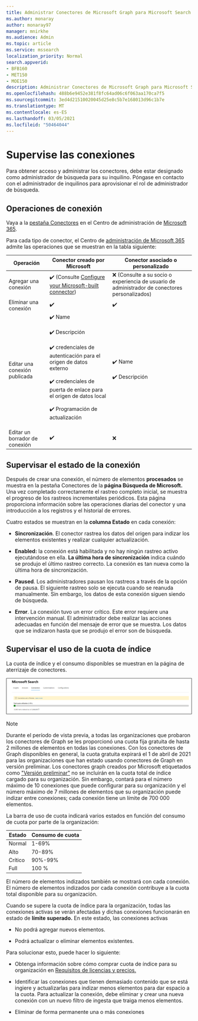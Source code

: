 ```yaml
---
title: Administrar Conectores de Microsoft Graph para Microsoft Search
ms.author: monaray
author: monaray97
manager: mnirkhe
ms.audience: Admin
ms.topic: article
ms.service: mssearch
localization_priority: Normal
search.appverid:
- BFB160
- MET150
- MOE150
description: Administrar Conectores de Microsoft Graph para Microsoft Search.
ms.openlocfilehash: 488b6e9452e381f8fc64ad06c6f063aa170ca7f5
ms.sourcegitcommit: 3ed4d21510020045d25e8c5b7e168013d96c1b7e
ms.translationtype: MT
ms.contentlocale: es-ES
ms.lasthandoff: 03/05/2021
ms.locfileid: "50464044"
---
```

<!-- markdownlint-disable no-inline-html -->

# <a name="monitor-your-connections"></a>Supervise las conexiones

Para obtener acceso y administrar los conectores, debe estar designado como administrador de búsqueda para su inquilino. Póngase en contacto con el administrador de inquilinos para aprovisionar el rol de administrador de búsqueda.

## <a name="connection-operations"></a>Operaciones de conexión

Vaya a la [pestaña Conectores](https://admin.microsoft.com/Adminportal/Home#/MicrosoftSearch/Connectors) en el Centro de administración de [Microsoft 365](https://admin.microsoft.com).

Para cada tipo de conector, el Centro de [administración de Microsoft 365](https://admin.microsoft.com) admite las operaciones que se muestran en la tabla siguiente:

Operación | Conector creado por Microsoft | Conector asociado o personalizado
--- | --- | ---
Agregar una conexión | :heavy_check_mark: (Consulte [Configure your Microsoft-built connector](configure-connector.md)) | :x: (Consulte a su socio o experiencia de usuario de administrador de conectores personalizados)
Eliminar una conexión | :heavy_check_mark: | :heavy_check_mark:
Editar una conexión publicada | :heavy_check_mark: Name<br></br> :heavy_check_mark: Descripción<br></br> :heavy_check_mark: credenciales de autenticación para el origen de datos externo<br></br> :heavy_check_mark: credenciales de puerta de enlace para el origen de datos local<br></br> :heavy_check_mark: Programación de actualización<br></br> | :heavy_check_mark: Name<br></br> :heavy_check_mark: Descripción
Editar un borrador de conexión | :heavy_check_mark: | :x:

## <a name="monitor-your-connection-status"></a>Supervisar el estado de la conexión

Después de crear una conexión, el número de elementos **procesados** se muestra en la pestaña Conectores de la **página Búsqueda de Microsoft.** Una vez completado correctamente el rastreo completo inicial, se muestra el progreso de los rastreos incrementales periódicos. Esta página proporciona información sobre las operaciones diarias del conector y una introducción a los registros y el historial de errores.

Cuatro estados se muestran en la **columna Estado** en cada conexión:

* **Sincronización**. El conector rastrea los datos del origen para indizar los elementos existentes y realizar cualquier actualización.

* **Enabled:** la conexión está habilitada y no hay ningún rastreo activo ejecutándose en ella. **La última hora de sincronización** indica cuándo se produjo el último rastreo correcto. La conexión es tan nueva como la última hora de sincronización.

* **Paused**. Los administradores pausan los rastreos a través de la opción de pausa. El siguiente rastreo solo se ejecuta cuando se reanuda manualmente. Sin embargo, los datos de esta conexión siguen siendo de búsqueda.

* **Error**. La conexión tuvo un error crítico. Este error requiere una intervención manual. El administrador debe realizar las acciones adecuadas en función del mensaje de error que se muestra. Los datos que se indizaron hasta que se produjo el error son de búsqueda.

## <a name="monitor-your-index-quota-utilization"></a>Supervisar el uso de la cuota de índice

La cuota de índice y el consumo disponibles se muestran en la página de aterrizaje de conectores.

![Barra de uso de cuota de índice](media/quota_utilization.png)

>[!NOTE]
>Durante el período de vista previa, a todas las organizaciones que probaron los conectores de Graph se les proporcionó una cuota fija gratuita de hasta 2 millones de elementos en todas las conexiones. Con los conectores de Graph disponibles en general, la cuota gratuita expirará el 1 de abril de 2021 para las organizaciones que han estado usando conectores de Graph en versión preliminar.
>Los conectores graph creados por Microsoft etiquetados como ["Versión preliminar"](connectors-preview.md) no se incluirán en la cuota total de índice cargado para su organización. Sin embargo, contará para el número máximo de 10 conexiones que puede configurar para su organización y el número máximo de 7 millones de elementos que su organización puede indizar entre conexiones; cada conexión tiene un límite de 700 000 elementos. 

La barra de uso de cuota indicará varios estados en función del consumo de cuota por parte de la organización:

Estado | Consumo de cuota
--- | ---
Normal | 1-69%
Alto | 70-89%
Crítico | 90%-99%
Full | 100 %

El número de elementos indizados también se mostrará con cada conexión. El número de elementos indizados por cada conexión contribuye a la cuota total disponible para su organización.

Cuando se supere la cuota de índice para la organización, todas las conexiones activas se verán afectadas y dichas conexiones funcionarán en estado de **límite superado.** En este estado, las conexiones activas  

* No podrá agregar nuevos elementos.

* Podrá actualizar o eliminar elementos existentes.

Para solucionar esto, puede hacer lo siguiente:

* Obtenga información sobre cómo comprar cuota de índice para su organización en [Requisitos de licencias y precios.](licensing.md)

* Identificar las conexiones que tienen demasiado contenido que se está ingiere y actualizarlas para indizar menos elementos para dar espacio a la cuota. Para actualizar la conexión, debe eliminar y crear una nueva conexión con un nuevo filtro de ingesta que traiga menos elementos.

* Eliminar de forma permanente una o más conexiones
